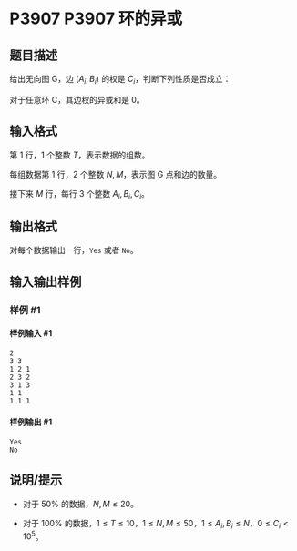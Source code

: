 # P3907 P3907 环的异或

## 题目描述

给出无向图 G，边 $(A_i,B_i)$ 的权是 $C_i$，判断下列性质是否成立：

对于任意环 C，其边权的异或和是 $0$。

## 输入格式

第 $1$ 行，$1$ 个整数 $T$，表示数据的组数。

每组数据第 $1$ 行，$2$ 个整数 $N,M$，表示图 G 点和边的数量。

接下来 $M$ 行，每行 $3$ 个整数 $A_i,B_i,C_i$。

## 输出格式

对每个数据输出一行，`Yes` 或者 `No`。

## 输入输出样例

### 样例 #1

#### 样例输入 #1

```
2
3 3
1 2 1
2 3 2
3 1 3
1 1
1 1 1
```

#### 样例输出 #1

```
Yes
No
```

## 说明/提示

- 对于 $50\%$ 的数据，$N,M \le 20$。

- 对于 $100\%$ 的数据，$1 \le T \le 10$，$1 \le N,M \le 50$，$1 \le A_i,B_i \le N$，$0 \le C_i < 10^5$。
